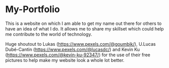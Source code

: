 # My-Portfolio
This is a website on which I am able to get my name out there for others to have an idea of what I do. It allows me to share my skillset which could help me contribute to the world of technology.

Huge shoutout to Lukas (https://www.pexels.com/@goumbik/), U.Lucas Dubé-Cantin (https://www.pexels.com/@lucasdc/) and Kevin Ku (https://www.pexels.com/@kevin-ku-92347/) for the use of their free pictures to help make my website look a whole lot better.
